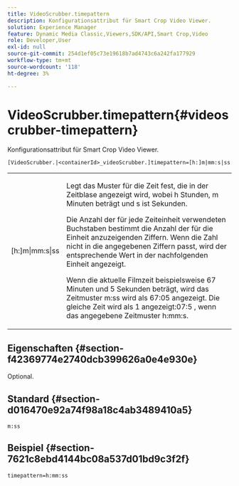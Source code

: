 ```yaml
---
title: VideoScrubber.timepattern
description: Konfigurationsattribut für Smart Crop Video Viewer.
solution: Experience Manager
feature: Dynamic Media Classic,Viewers,SDK/API,Smart Crop,Video
role: Developer,User
exl-id: null
source-git-commit: 254d1ef05c73e19618b7ad4743c6a242fa177929
workflow-type: tm+mt
source-wordcount: '118'
ht-degree: 3%

---
```


# VideoScrubber.timepattern{#videoscrubber-timepattern}

Konfigurationsattribut für Smart Crop Video Viewer.

`[VideoScrubber.|<containerId>_videoScrubber.]timepattern=[h:]m|mm:s|ss`

<table id="table_C616483932C2482CA9794DDD7313FD7C"> 
 <tbody> 
  <tr> 
   <td colname="col1"> <p> <span class="codeph"> [h:]m|mm:s|ss</span> </p> </td> 
   <td colname="col2"> <p> Legt das Muster für die Zeit fest, die in der Zeitblase angezeigt wird, wobei <span class="codeph"> h</span> Stunden, <span class="codeph"> m</span> Minuten beträgt und <span class="codeph"> s</span> ist Sekunden. </p> <p>Die Anzahl der für jede Zeiteinheit verwendeten Buchstaben bestimmt die Anzahl der für die Einheit anzuzeigenden Ziffern. Wenn die Zahl nicht in die angegebenen Ziffern passt, wird der entsprechende Wert in der nachfolgenden Einheit angezeigt. </p> <p>Wenn die aktuelle Filmzeit beispielsweise 67 Minuten und 5 Sekunden beträgt, wird das Zeitmuster <span class="codeph"> m:ss</span> wird als 67:05 angezeigt. Die gleiche Zeit wird als 1 angezeigt:07:5 , wenn das angegebene Zeitmuster <span class="codeph"> h:mm:s</span>. </p> </td> 
  </tr> 
 </tbody> 
</table>

## Eigenschaften {#section-f42369774e2740dcb399626a0e4e930e}

Optional.

## Standard {#section-d016470e92a74f98a18c4ab3489410a5}

`m:ss`

## Beispiel {#section-7621c8ebd4144bc08a537d01bd9c3f2f}

```
timepattern=h:mm:ss
```
